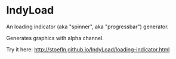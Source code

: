 IndyLoad
========

An loading indicator (aka "spinner", aka "progressbar") generator.

Generates graphics with alpha channel.

Try it here: http://stoefln.github.io/IndyLoad/loading-indicator.html
